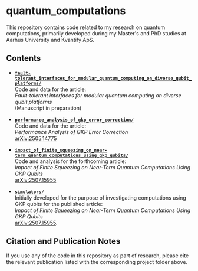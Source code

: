 # quantum_computations

This repository contains code related to my research on quantum computations, primarily developed during my Master's and PhD studies at Aarhus University and Kvantify ApS.

## Contents

- **[`fault-tolerant_interfaces_for_modular_quantum_computing_on_diverse_qubit_platforms/`](./fault-tolerant_interfaces_for_modular_quantum_computing_on_diverse_qubit_platforms/)**  
  Code and data for the article:  
  *Fault-tolerant interfaces for modular quantum computing on diverse qubit platforms*  
  (Manuscript in preparation)  

- **[`performance_analysis_of_gkp_error_correction/`](./performance_analysis_of_gkp_error_correction/)**  
  Code and data for the article:  
  *Performance Analysis of GKP Error Correction*  
  [arXiv:2505.14775](https://arxiv.org/abs/2505.14775)  

- **[`impact_of_finite_squeezing_on_near-term_quantum_computations_using_gkp_qubits/`](./impact_of_finite_squeezing_on_near-term_quantum_computations_using_gkp_qubits/)**  
  Code and analysis for the forthcoming article:  
  *Impact of Finite Squeezing on Near-Term Quantum Computations Using GKP Qubits*  
  [arXiv:2507.15955](https://arxiv.org/abs/2507.15955)  

- **[`simulators/`](./simulators/)**  
  Initially developed for the purpose of investigating computations using GKP qubits for the published article:  
  *Impact of Finite Squeezing on Near-Term Quantum Computations Using GKP Qubits*  
  [arXiv:2507.15955](https://arxiv.org/abs/2507.15955).  

## Citation and Publication Notes

If you use any of the code in this repository as part of research, please cite the relevant publication listed with the corresponding project folder above.